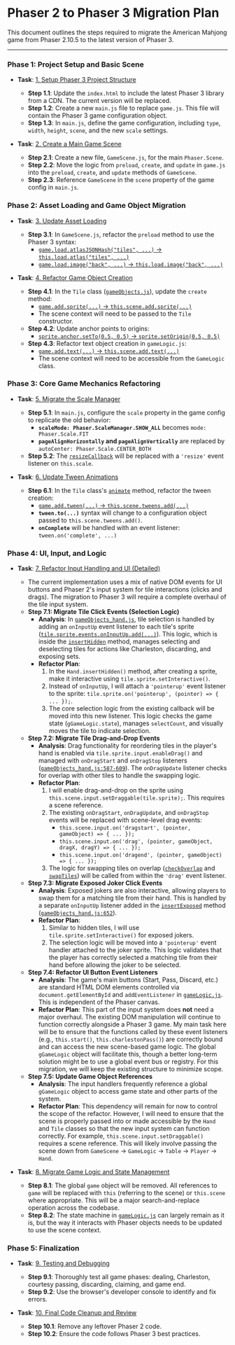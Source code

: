 # Phaser 2 to Phaser 3 Migration Plan

This document outlines the steps required to migrate the American Mahjong game from Phaser 2.10.5 to the latest version of Phaser 3.

---

### Phase 1: Project Setup and Basic Scene

- **Task**: [1. Setup Phaser 3 Project Structure](#)
  - **Step 1.1**: Update the `index.html` to include the latest Phaser 3 library from a CDN. The current version will be replaced.
  - **Step 1.2**: Create a new `main.js` file to replace `game.js`. This file will contain the Phaser 3 game configuration object.
  - **Step 1.3**: In `main.js`, define the game configuration, including `type`, `width`, `height`, `scene`, and the new `scale` settings.

- **Task**: [2. Create a Main Game Scene](#)
  - **Step 2.1**: Create a new file, `GameScene.js`, for the main `Phaser.Scene`.
  - **Step 2.2**: Move the logic from `preload`, `create`, and `update` in `game.js` into the `preload`, `create`, and `update` methods of `GameScene`.
  - **Step 2.3**: Reference `GameScene` in the `scene` property of the game config in `main.js`.

### Phase 2: Asset Loading and Game Object Migration

- **Task**: [3. Update Asset Loading](#)
  - **Step 3.1**: In `GameScene.js`, refactor the `preload` method to use the Phaser 3 syntax:
    - [`game.load.atlasJSONHash("tiles", ...)` -> `this.load.atlas("tiles", ...)` ](game.js:25)
    - [`game.load.image("back", ...)` -> `this.load.image("back", ...)` ](game.js:26)

- **Task**: [4. Refactor Game Object Creation](#)
  - **Step 4.1**: In the `Tile` class ([`gameObjects.js`](gameObjects.js)), update the `create` method:
    - [`game.add.sprite(...)` -> `this.scene.add.sprite(...)`](gameObjects.js:92)
    - The scene context will need to be passed to the `Tile` constructor.
  - **Step 4.2**: Update anchor points to origins:
    - [`sprite.anchor.setTo(0.5, 0.5)` -> `sprite.setOrigin(0.5, 0.5)`](gameObjects.js:94)
  - **Step 4.3**: Refactor text object creation in `gameLogic.js`:
    - [`game.add.text(...)` -> `this.scene.add.text(...)`](gameLogic.js:38)
    - The scene context will need to be accessible from the `GameLogic` class.

### Phase 3: Core Game Mechanics Refactoring

- **Task**: [5. Migrate the Scale Manager](#)
  - **Step 5.1**: In `main.js`, configure the `scale` property in the game config to replicate the old behavior:
    - **`scaleMode: Phaser.ScaleManager.SHOW_ALL`** becomes `mode: Phaser.Scale.FIT`
    - **`pageAlignHorizontally` and `pageAlignVertically`** are replaced by `autoCenter: Phaser.Scale.CENTER_BOTH`
  - **Step 5.2**: The [`resizeCallback`](game.js:35) will be replaced with a `'resize'` event listener on `this.scale`.

- **Task**: [6. Update Tween Animations](#)
  - **Step 6.1**: In the `Tile` class's [`animate`](gameObjects.js:134) method, refactor the tween creation:
    - [`game.add.tween(...)` -> `this.scene.tweens.add(...)`](gameObjects.js:147)
    - **`tween.to(...)`** syntax will change to a configuration object passed to `this.scene.tweens.add()`.
    - **`onComplete`** will be handled with an event listener: `tween.on('complete', ...)`

### Phase 4: UI, Input, and Logic

- **Task**: [7. Refactor Input Handling and UI (Detailed)](#)
  - The current implementation uses a mix of native DOM events for UI buttons and Phaser 2's input system for tile interactions (clicks and drags). The migration to Phaser 3 will require a complete overhaul of the tile input system.
  - **Step 7.1: Migrate Tile Click Events (Selection Logic)**
    - **Analysis**: In [`gameObjects_hand.js`](gameObjects_hand.js), tile selection is handled by adding an `onInputUp` event listener to each tile's sprite ([`tile.sprite.events.onInputUp.add(...)`](gameObjects_hand.js:508)). This logic, which is inside the [`insertHidden`](gameObjects_hand.js:503) method, manages selecting and deselecting tiles for actions like Charleston, discarding, and exposing sets.
    - **Refactor Plan**:
        1. In the `Hand.insertHidden()` method, after creating a sprite, make it interactive using `tile.sprite.setInteractive()`.
        2. Instead of `onInputUp`, I will attach a `'pointerup'` event listener to the sprite: `tile.sprite.on('pointerup', (pointer) => { ... });`.
        3. The core selection logic from the existing callback will be moved into this new listener. This logic checks the game state (`gGameLogic.state`), manages `selectCount`, and visually moves the tile to indicate selection.
  - **Step 7.2: Migrate Tile Drag-and-Drop Events**
    - **Analysis**: Drag functionality for reordering tiles in the player's hand is enabled via `tile.sprite.input.enableDrag()` and managed with `onDragStart` and `onDragStop` listeners ([`gameObjects_hand.js:587-609`](gameObjects_hand.js:587-609)). The `onDragUpdate` listener checks for overlap with other tiles to handle the swapping logic.
    - **Refactor Plan**:
        1. I will enable drag-and-drop on the sprite using `this.scene.input.setDraggable(tile.sprite);`. This requires a scene reference.
        2. The existing `onDragStart`, `onDragUpdate`, and `onDragStop` events will be replaced with scene-level drag events:
            - `this.scene.input.on('dragstart', (pointer, gameObject) => { ... });`
            - `this.scene.input.on('drag', (pointer, gameObject, dragX, dragY) => { ... });`
            - `this.scene.input.on('dragend', (pointer, gameObject) => { ... });`
        3. The logic for swapping tiles on overlap ([`checkOverlap`](gameObjects_hand.js:252) and [`swapTiles`](gameObjects_hand.js:274)) will be called from within the `'drag'` event listener.
  - **Step 7.3: Migrate Exposed Joker Click Events**
    - **Analysis**: Exposed jokers are also interactive, allowing players to swap them for a matching tile from their hand. This is handled by a separate `onInputUp` listener added in the [`insertExposed`](gameObjects_hand.js:631) method ([`gameObjects_hand.js:652`](gameObjects_hand.js:652)).
    - **Refactor Plan**:
        1. Similar to hidden tiles, I will use `tile.sprite.setInteractive()` for exposed jokers.
        2. The selection logic will be moved into a `'pointerup'` event handler attached to the joker sprite. This logic validates that the player has correctly selected a matching tile from their hand before allowing the joker to be selected.
  - **Step 7.4: Refactor UI Button Event Listeners**
    - **Analysis**: The game's main buttons (Start, Pass, Discard, etc.) are standard HTML DOM elements controlled via `document.getElementById` and `addEventListener` in [`gameLogic.js`](gameLogic.js). This is independent of the Phaser canvas.
    - **Refactor Plan**: This part of the input system does **not** need a major overhaul. The existing DOM manipulation will continue to function correctly alongside a Phaser 3 game. My main task here will be to ensure that the functions called by these event listeners (e.g., `this.start()`, `this.charlestonPass()`) are correctly bound and can access the new scene-based game logic. The global `gGameLogic` object will facilitate this, though a better long-term solution might be to use a global event bus or registry. For this migration, we will keep the existing structure to minimize scope.
  - **Step 7.5: Update Game Object References**
    - **Analysis**: The input handlers frequently reference a global `gGameLogic` object to access game state and other parts of the system.
    - **Refactor Plan**: This dependency will remain for now to control the scope of the refactor. However, I will need to ensure that the scene is properly passed into or made accessible by the `Hand` and `Tile` classes so that the new input system can function correctly. For example, `this.scene.input.setDraggable()` requires a scene reference. This will likely involve passing the scene down from `GameScene` -> `GameLogic` -> `Table` -> `Player` -> `Hand`.

- **Task**: [8. Migrate Game Logic and State Management](#)
  - **Step 8.1**: The global `game` object will be removed. All references to `game` will be replaced with `this` (referring to the scene) or `this.scene` where appropriate. This will be a major search-and-replace operation across the codebase.
  - **Step 8.2**: The state machine in [`gameLogic.js`](gameLogic.js) can largely remain as it is, but the way it interacts with Phaser objects needs to be updated to use the scene context.

### Phase 5: Finalization

- **Task**: [9. Testing and Debugging](#)
  - **Step 9.1**: Thoroughly test all game phases: dealing, Charleston, courtesy passing, discarding, claiming, and game end.
  - **Step 9.2**: Use the browser's developer console to identify and fix errors.

- **Task**: [10. Final Code Cleanup and Review](#)
  - **Step 10.1**: Remove any leftover Phaser 2 code.
  - **Step 10.2**: Ensure the code follows Phaser 3 best practices.